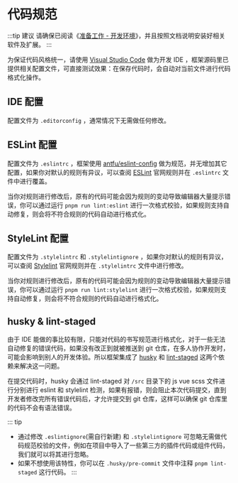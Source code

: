 # 代码规范

:::tip 建议
请确保已阅读《[准备工作 - 开发环境](ready#开发环境)》，并且按照文档说明安装好相关软件及扩展。
:::

为保证代码风格统一，请使用 [Visual Studio Code](https://code.visualstudio.com/) 做为开发 IDE ，框架源码里已提供相关配置文件，可直接测试效果：在保存代码时，会自动对当前文件进行代码格式化操作。

## IDE 配置

配置文件为 `.editorconfig` ，通常情况下无需做任何修改。

## ESLint 配置

配置文件为 `.eslintrc` ，框架使用 [antfu/eslint-config](https://github.com/antfu/eslint-config) 做为规范，并无增加其它配置，如果你对默认的规则有异议，可以查阅 [ESLint](https://eslint.org/) 官网规则并在 `.eslintrc` 文件中进行覆盖。

当你对规则进行修改后，原有的代码可能会因为规则的变动导致编辑器大量提示错误，你可以通过运行 `pnpm run lint:eslint` 进行一次格式校验，如果规则支持自动修复，则会将不符合规则的代码自动进行格式化。

## StyleLint 配置

配置文件为 `.stylelintrc` 和 `.stylelintignore` ，如果你对默认的规则有异议，可以查阅 [Stylelint](https://stylelint.io/) 官网规则并在 `.stylelintrc` 文件中进行修改。

当你对规则进行修改后，原有的代码可能会因为规则的变动导致编辑器大量提示错误，你可以通过运行 `pnpm run lint:stylelint` 进行一次格式校验，如果规则支持自动修复，则会将不符合规则的代码自动进行格式化。

## husky & lint-staged

由于 IDE 能做的事比较有限，只能对代码的书写规范进行格式化，对于一些无法自动修复的错误代码，如果没有改正到就被推送到 git 仓库，在多人协作开发时，可能会影响到别人的开发体验。所以框架集成了 [husky](https://github.com/typicode/husky) 和 [lint-staged](https://github.com/okonet/lint-staged) 这两个依赖来解决这一问题。

在提交代码时，husky 会通过 lint-staged 对 `/src` 目录下的 js vue scss 文件进行分别进行 eslint 和 stylelint 检测，如果有报错，则会阻止本次代码提交，直到开发者修改完所有错误代码后，才允许提交到 git 仓库，这样可以确保 git 仓库里的代码不会有语法错误。

::: tip
- 通过修改 `.eslintignore`(需自行新建) 和 `.stylelintignore` 可忽略无需做代码规范校验的文件，例如在项目中导入了一些第三方的插件代码或组件代码，我们就可以将其进行忽略。
- 如果不想使用该特性，你可以在 `.husky/pre-commit` 文件中注释 `pnpm lint-staged` 这行代码。
:::